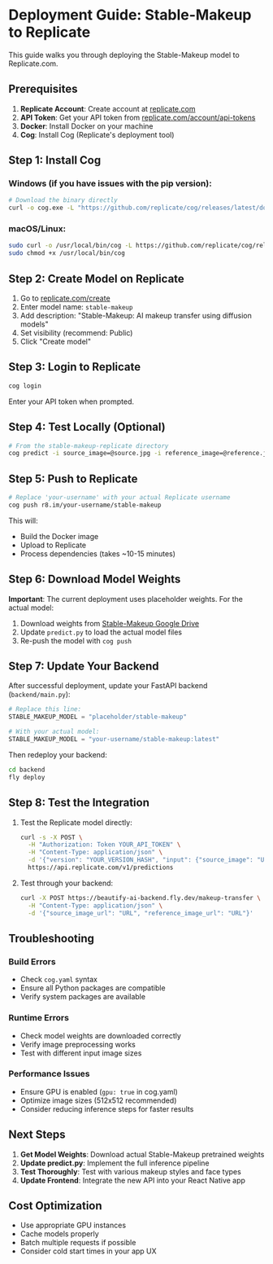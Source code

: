 # Deployment Guide: Stable-Makeup to Replicate

This guide walks you through deploying the Stable-Makeup model to Replicate.com.

## Prerequisites

1. **Replicate Account**: Create account at [replicate.com](https://replicate.com)
2. **API Token**: Get your API token from [replicate.com/account/api-tokens](https://replicate.com/account/api-tokens)
3. **Docker**: Install Docker on your machine
4. **Cog**: Install Cog (Replicate's deployment tool)

## Step 1: Install Cog

### Windows (if you have issues with the pip version):
```bash
# Download the binary directly
curl -o cog.exe -L "https://github.com/replicate/cog/releases/latest/download/cog_Windows_x86_64.exe"
```

### macOS/Linux:
```bash
sudo curl -o /usr/local/bin/cog -L https://github.com/replicate/cog/releases/latest/download/cog_$(uname -s)_$(uname -m)
sudo chmod +x /usr/local/bin/cog
```

## Step 2: Create Model on Replicate

1. Go to [replicate.com/create](https://replicate.com/create)
2. Enter model name: `stable-makeup`
3. Add description: "Stable-Makeup: AI makeup transfer using diffusion models"
4. Set visibility (recommend: Public)
5. Click "Create model"

## Step 3: Login to Replicate

```bash
cog login
```

Enter your API token when prompted.

## Step 4: Test Locally (Optional)

```bash
# From the stable-makeup-replicate directory
cog predict -i source_image=@source.jpg -i reference_image=@reference.jpg
```

## Step 5: Push to Replicate

```bash
# Replace 'your-username' with your actual Replicate username
cog push r8.im/your-username/stable-makeup
```

This will:
- Build the Docker image
- Upload to Replicate
- Process dependencies (takes ~10-15 minutes)

## Step 6: Download Model Weights

**Important**: The current deployment uses placeholder weights. For the actual model:

1. Download weights from [Stable-Makeup Google Drive](https://drive.google.com/drive/folders/LINK_FROM_REPO)
2. Update `predict.py` to load the actual model files
3. Re-push the model with `cog push`

## Step 7: Update Your Backend

After successful deployment, update your FastAPI backend (`backend/main.py`):

```python
# Replace this line:
STABLE_MAKEUP_MODEL = "placeholder/stable-makeup"

# With your actual model:
STABLE_MAKEUP_MODEL = "your-username/stable-makeup:latest"
```

Then redeploy your backend:

```bash
cd backend
fly deploy
```

## Step 8: Test the Integration

1. Test the Replicate model directly:
   ```bash
   curl -s -X POST \
     -H "Authorization: Token YOUR_API_TOKEN" \
     -H "Content-Type: application/json" \
     -d '{"version": "YOUR_VERSION_HASH", "input": {"source_image": "URL", "reference_image": "URL"}}' \
     https://api.replicate.com/v1/predictions
   ```

2. Test through your backend:
   ```bash
   curl -X POST https://beautify-ai-backend.fly.dev/makeup-transfer \
     -H "Content-Type: application/json" \
     -d '{"source_image_url": "URL", "reference_image_url": "URL"}'
   ```

## Troubleshooting

### Build Errors
- Check `cog.yaml` syntax
- Ensure all Python packages are compatible
- Verify system packages are available

### Runtime Errors
- Check model weights are downloaded correctly
- Verify image preprocessing works
- Test with different input image sizes

### Performance Issues
- Ensure GPU is enabled (`gpu: true` in cog.yaml)
- Optimize image sizes (512x512 recommended)
- Consider reducing inference steps for faster results

## Next Steps

1. **Get Model Weights**: Download actual Stable-Makeup pretrained weights
2. **Update predict.py**: Implement the full inference pipeline
3. **Test Thoroughly**: Test with various makeup styles and face types
4. **Update Frontend**: Integrate the new API into your React Native app

## Cost Optimization

- Use appropriate GPU instances
- Cache models properly
- Batch multiple requests if possible
- Consider cold start times in your app UX 